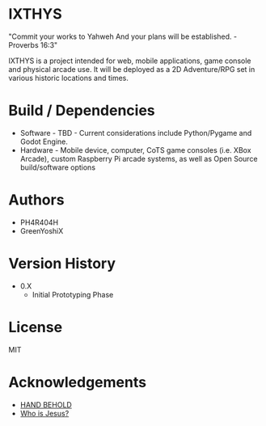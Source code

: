 # IXTHYS
"Commit your works to Yahweh And your plans will be established. -Proverbs 16:3"

IXTHYS is a project intended for web, mobile applications, game console and physical arcade use. It will be deployed as a 2D Adventure/RPG set in various historic locations and times.

# Build / Dependencies
* Software - TBD - Current considerations include Python/Pygame and Godot Engine.
* Hardware - Mobile device, computer, CoTS game consoles (i.e. XBox Arcade), custom Raspberry Pi arcade systems, as well as Open Source build/software options

# Authors
* PH4R404H
* GreenYoshiX

# Version History
* 0.X
  * Initial Prototyping Phase
 
# License
MIT
# Acknowledgements
* [HAND BEHOLD](http://www.Handbehold.co)
* [Who is Jesus?](http://www.WhoIsJesus.study)

 

